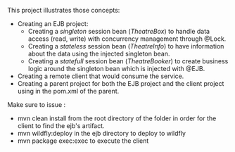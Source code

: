 This project illustrates those concepts:
  - Creating an EJB project:
    - Creating a _singleton_ session bean (*TheatreBox*) to handle data access (read, write) with concurrency management through @Lock.
    - Creating a _stateless_ session bean (*TheatreInfo*) to have information about the data using the injected singleton bean.
    - Creating a _statefull_ session bean (*TheatreBooker*) to create business logic around the singleton bean which is injected with @EJB.
  - Creating a remote client that would consume the service.
  - Creating a parent project for both the EJB project and the client project using <module></module> in the pom.xml of the parent.

Make sure to issue :
  - mvn clean install from the root directory of the folder in order for the client to find the ejb's artifact.
  - mvn wildfly:deploy in the ejb directory to deploy to wildfly
  - mvn package exec:exec to execute the client
